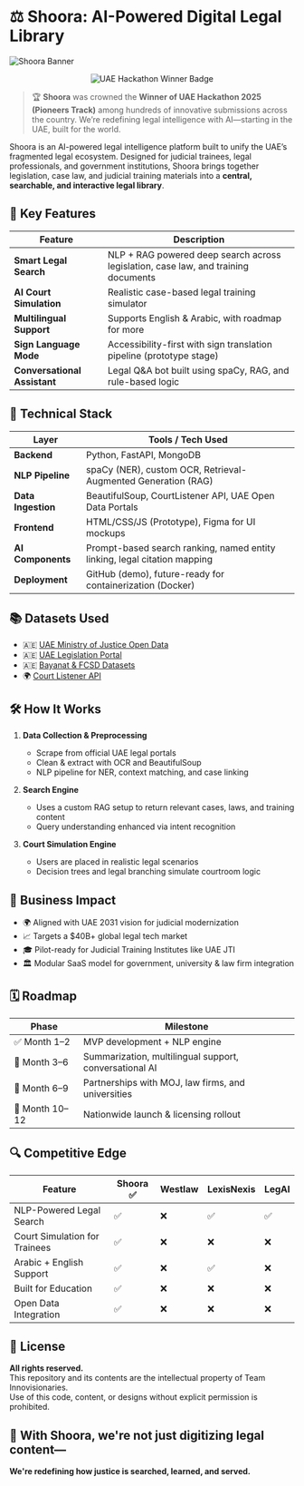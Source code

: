 # ⚖️ Shoora: AI-Powered Digital Legal Library

![Shoora Banner](https://github.com/user-attachments/assets/3bbb098d-4a69-4f37-91af-27a818ff14c3)

<p align="center">
  <img src="https://img.shields.io/badge/WINNER-UAE%20Hackathon%202025%20(Pioneers%20Track)-purple?style=for-the-badge&logo=github" alt="UAE Hackathon Winner Badge" />
</p>

> 🏆 **Shoora** was crowned the **Winner of UAE Hackathon 2025 (Pioneers Track)** among hundreds of innovative submissions across the country. We’re redefining legal intelligence with AI—starting in the UAE, built for the world.

Shoora is an AI-powered legal intelligence platform built to unify the UAE’s fragmented legal ecosystem. Designed for judicial trainees, legal professionals, and government institutions, Shoora brings together legislation, case law, and judicial training materials into a **central, searchable, and interactive legal library**.

## 🚀 Key Features

| Feature                     | Description                                                                 |
|----------------------------|-----------------------------------------------------------------------------|
| **Smart Legal Search**     | NLP + RAG powered deep search across legislation, case law, and training documents |
| **AI Court Simulation**    | Realistic case-based legal training simulator                               |
| **Multilingual Support**   | Supports English & Arabic, with roadmap for more                            |
| **Sign Language Mode**     | Accessibility-first with sign translation pipeline (prototype stage)        |
| **Conversational Assistant** | Legal Q&A bot built using spaCy, RAG, and rule-based logic                 |

## 🧠 Technical Stack

| Layer               | Tools / Tech Used                                             |
|--------------------|---------------------------------------------------------------|
| **Backend**        | Python, FastAPI, MongoDB                                      |
| **NLP Pipeline**   | spaCy (NER), custom OCR, Retrieval-Augmented Generation (RAG) |
| **Data Ingestion** | BeautifulSoup, CourtListener API, UAE Open Data Portals       |
| **Frontend**       | HTML/CSS/JS (Prototype), Figma for UI mockups                 |
| **AI Components**  | Prompt-based search ranking, named entity linking, legal citation mapping |
| **Deployment**     | GitHub (demo), future-ready for containerization (Docker)     |

## 📚 Datasets Used

- 🇦🇪 [UAE Ministry of Justice Open Data](https://www.moj.gov.ae/en/open-data.aspx)  
- 🇦🇪 [UAE Legislation Portal](https://uaelegislation.gov.ae/en)  
- 🇦🇪 [Bayanat & FCSD Datasets](https://bayanat.ae)  
- 🌍 [Court Listener API](https://www.courtlistener.com/api/)

## 🛠 How It Works

1. **Data Collection & Preprocessing**
   - Scrape from official UAE legal portals
   - Clean & extract with OCR and BeautifulSoup
   - NLP pipeline for NER, context matching, and case linking

2. **Search Engine**
   - Uses a custom RAG setup to return relevant cases, laws, and training content
   - Query understanding enhanced via intent recognition

3. **Court Simulation Engine**
   - Users are placed in realistic legal scenarios
   - Decision trees and legal branching simulate courtroom logic

## 💼 Business Impact

- 🌍 Aligned with UAE 2031 vision for judicial modernization  
- 📈 Targets a $40B+ global legal tech market  
- 🎓 Pilot-ready for Judicial Training Institutes like UAE JTI  
- 🏛️ Modular SaaS model for government, university & law firm integration

## 🗓 Roadmap

| Phase                 | Milestone                                                   |
|----------------------|-------------------------------------------------------------|
| ✅ Month 1–2          | MVP development + NLP engine                                |
| 🔄 Month 3–6          | Summarization, multilingual support, conversational AI      |
| 🤝 Month 6–9          | Partnerships with MOJ, law firms, and universities          |
| 🚀 Month 10–12        | Nationwide launch & licensing rollout                       |

## 🔍 Competitive Edge

| Feature                      | Shoora ✅ | Westlaw | LexisNexis | LegAI |
|-----------------------------|-----------|---------|------------|-------|
| NLP-Powered Legal Search    | ✅        | ❌      | ✅         | ✅    |
| Court Simulation for Trainees | ✅        | ❌      | ❌         | ❌    |
| Arabic + English Support    | ✅        | ❌      | ✅         | ❌    |
| Built for Education         | ✅        | ❌      | ❌         | ❌    |
| Open Data Integration       | ✅        | ❌      | ❌         | ❌    |

## 📜 License

**All rights reserved.**  
This repository and its contents are the intellectual property of Team Innovisionaries.  
Use of this code, content, or designs without explicit permission is prohibited.

## 🏁 With Shoora, we're not just digitizing legal content—  
**We're redefining how justice is searched, learned, and served.**
